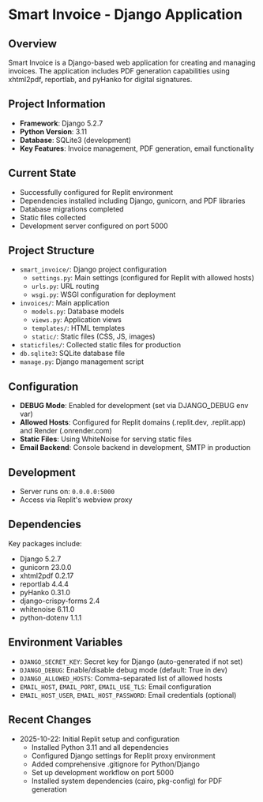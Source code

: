 # Smart Invoice - Django Application

## Overview
Smart Invoice is a Django-based web application for creating and managing invoices. The application includes PDF generation capabilities using xhtml2pdf, reportlab, and pyHanko for digital signatures.

## Project Information
- **Framework**: Django 5.2.7
- **Python Version**: 3.11
- **Database**: SQLite3 (development)
- **Key Features**: Invoice management, PDF generation, email functionality

## Current State
- Successfully configured for Replit environment
- Dependencies installed including Django, gunicorn, and PDF libraries
- Database migrations completed
- Static files collected
- Development server configured on port 5000

## Project Structure
- `smart_invoice/`: Django project configuration
  - `settings.py`: Main settings (configured for Replit with allowed hosts)
  - `urls.py`: URL routing
  - `wsgi.py`: WSGI configuration for deployment
- `invoices/`: Main application
  - `models.py`: Database models
  - `views.py`: Application views
  - `templates/`: HTML templates
  - `static/`: Static files (CSS, JS, images)
- `staticfiles/`: Collected static files for production
- `db.sqlite3`: SQLite database file
- `manage.py`: Django management script

## Configuration
- **DEBUG Mode**: Enabled for development (set via DJANGO_DEBUG env var)
- **Allowed Hosts**: Configured for Replit domains (.replit.dev, .replit.app) and Render (.onrender.com)
- **Static Files**: Using WhiteNoise for serving static files
- **Email Backend**: Console backend in development, SMTP in production

## Development
- Server runs on: `0.0.0.0:5000`
- Access via Replit's webview proxy

## Dependencies
Key packages include:
- Django 5.2.7
- gunicorn 23.0.0
- xhtml2pdf 0.2.17
- reportlab 4.4.4
- pyHanko 0.31.0
- django-crispy-forms 2.4
- whitenoise 6.11.0
- python-dotenv 1.1.1

## Environment Variables
- `DJANGO_SECRET_KEY`: Secret key for Django (auto-generated if not set)
- `DJANGO_DEBUG`: Enable/disable debug mode (default: True in dev)
- `DJANGO_ALLOWED_HOSTS`: Comma-separated list of allowed hosts
- `EMAIL_HOST`, `EMAIL_PORT`, `EMAIL_USE_TLS`: Email configuration
- `EMAIL_HOST_USER`, `EMAIL_HOST_PASSWORD`: Email credentials (optional)

## Recent Changes
- 2025-10-22: Initial Replit setup and configuration
  - Installed Python 3.11 and all dependencies
  - Configured Django settings for Replit proxy environment
  - Added comprehensive .gitignore for Python/Django
  - Set up development workflow on port 5000
  - Installed system dependencies (cairo, pkg-config) for PDF generation
